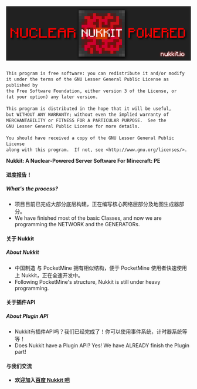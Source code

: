 # ![image](https://github.com/MagicDroidX/Nukkit/raw/master/images/banner.png)


	This program is free software: you can redistribute it and/or modify
	it under the terms of the GNU Lesser General Public License as published by
	the Free Software Foundation, either version 3 of the License, or
	(at your option) any later version.

	This program is distributed in the hope that it will be useful,
	but WITHOUT ANY WARRANTY; without even the implied warranty of
	MERCHANTABILITY or FITNESS FOR A PARTICULAR PURPOSE.  See the
	GNU Lesser General Public License for more details.

	You should have received a copy of the GNU Lesser General Public License
	along with this program.  If not, see <http://www.gnu.org/licenses/>.


__Nukkit: A Nuclear-Powered Server Software For Minecraft: PE__

#### 进度报告！
##### What's the process?
* 项目目前已完成大部分底层构建，正在编写核心网络层部分及地图生成器部分。
* We have finished most of the basic Classes, and now we are programming the NETWORK and the GENERATORs.


#### 关于 Nukkit
##### About Nukkit
* 中国制造 与 PocketMine 拥有相似结构，便于 PocketMine 使用者快速使用上 Nukkit，正在全速开发中。
* Following PocketMine's structure, Nukkit is still under heavy programming.


#### 关于插件API
##### About Plugin API
* Nukkit有插件API吗？我们已经完成了！你可以使用事件系统，计时器系统等等！
* Does Nukkit have a Plugin API? Yes! We have ALREADY finish the Plugin part!

#### 与我们交流
* __欢迎加入[百度 Nukkit 吧](http://tieba.baidu.com/f?kw=nukkit)__
